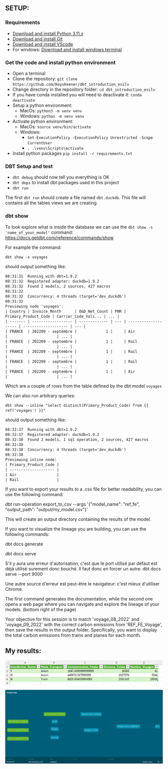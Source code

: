 ## SETUP:

### Requirements

- [Download and install Python 3.11.x](https://www.python.org/downloads/release/python-3116/)
- [Download and install Git](https://git-scm.com/downloads)
- [Download and install VScode](https://code.visualstudio.com/download)
- For windows: [Download and install windows terminal](https://learn.microsoft.com/en-us/windows/terminal/install)

### Get the code and install python environment

- Open a terminal
- Clone the repository: `git clone https://github.com/HaysKeener/dbt_introduction_esilv`
- Change directory in the repository folder: `cd dbt_introduction_esilv`
- If you have conda installed you will need to deactivate it: `conda deactivate`
- Setup a python environment: 
    - MacOs: `python3 -m venv venv`
    - Windows: `python -m venv venv`
- Activate python environment:
    - MacOs: `source venv/bin/activate`
    - Windows:
      - `Set-ExecutionPolicy -ExecutionPolicy Unrestricted -Scope CurrentUser`
      - `. .\venv\Scripts\activate`
- Install python packages `pip install -r requirements.txt`



### DBT Setup and test

- `dbt debug` should now tell you everything is OK
- `dbt deps` to install dbt packages used in this project
- `dbt run`

The first `dbt run` should create a file named `dbt.duckdb`.
This file will contains all the tables views we are creating.


### dbt show

To look explore what is inside the database we can use the `dbt show -s 'name_of_your_model'` command: https://docs.getdbt.com/reference/commands/show

For example the command:
```
dbt show -s voyages
```
should output something like:
```
08:31:31  Running with dbt=1.9.2
08:31:32  Registered adapter: duckdb=1.9.2
08:31:32  Found 2 models, 2 sources, 427 macros
08:31:32
08:31:32  Concurrency: 4 threads (target='dev_duckdb')
08:31:32
Previewing node 'voyages':
| Country | Invoice_Month      | O&D_Net_Count | PNR | Primary_Product_Code | Carrier_Code_Vali... | ... |
| ------- | ------------------ | ------------- | --- | -------------------- | -------------------- | --- |
| FRANCE  | 202209 - septembre |             1 |     | Air                  |                      | ... |
| FRANCE  | 202209 - septembre |             1 |     | Rail                 |                      | ... |
| FRANCE  | 202209 - septembre |             1 |     | Rail                 |                      | ... |
| FRANCE  | 202209 - septembre |             1 |     | Rail                 |                      | ... |
| FRANCE  | 202209 - septembre |             1 |     | Air                  |                      | ... |
```
Which are a couple of rows from the table defined by the dbt model `voyages`

We can also run arbitrary queries:
```
dbt show --inline "select distinct(Primary_Product_Code) from {{ ref('voyages') }}"
```
should output something like:
```
08:32:37  Running with dbt=1.9.2
08:32:37  Registered adapter: duckdb=1.9.2
08:32:38  Found 2 models, 1 sql operation, 2 sources, 427 macros
08:32:38
08:32:38  Concurrency: 4 threads (target='dev_duckdb')
08:32:38
Previewing inline node:
| Primary_Product_Code |
| -------------------- |
| Air                  |
| Rail                 |
```


If you want to export your results to a .csv file for better readability, you can use the following command:

dbt run-operation export_to_csv --args '{"model_name": "ref_fe", "output_path": "output/my_model.csv"}'

This will create an output directory containing the results of the model.

If you want to visualize the lineage you are building, you can use the following commands:

dbt docs generate

dbt docs serve

S'il y aura une erreur d'autorisation, c'est que le port utilisé par défaut est déjà utilisé surement donc bouché. Il faut donc en forcer un autre: dbt docs serve --port 9000

Une autre source d'erreur est peut-être le navigateur: c'est mieux d'utiliser Chrome. 

The first command generates the documentation, while the second one opens a web page where you can navigate and explore the lineage of your models. (bottom right of the page)

Your objective for this session is to match 'voyage_08_2022' and 'voyage_09_2022' with the correct carbon emissions from 'REF_FE_Voyage', then save the results in the output folder. Specifically, you want to display the total carbon emissions from trains and planes for each month.




## **My results:**

![Résultat attendu](images/output_csv.png)

![DBT graph](images/dbt_graph.png)

